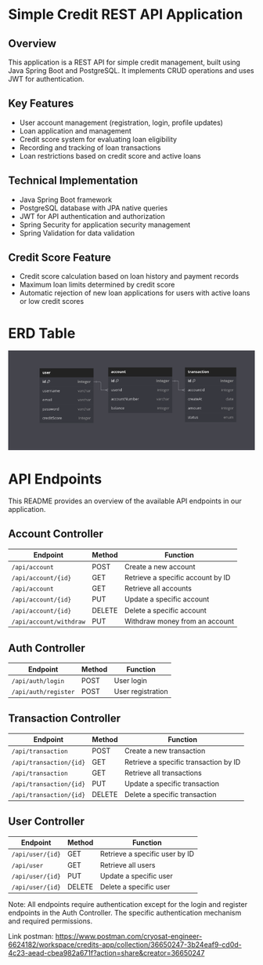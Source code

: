 
# Simple Credit REST API Application

## Overview

This application is a REST API for simple credit management, built using Java Spring Boot and PostgreSQL. It implements CRUD operations and uses JWT for authentication.

## Key Features

- User account management (registration, login, profile updates)
- Loan application and management
- Credit score system for evaluating loan eligibility
- Recording and tracking of loan transactions
- Loan restrictions based on credit score and active loans

## Technical Implementation

- Java Spring Boot framework
- PostgreSQL database with JPA native queries
- JWT for API authentication and authorization
- Spring Security for application security management
- Spring Validation for data validation

## Credit Score Feature

- Credit score calculation based on loan history and payment records
- Maximum loan limits determined by credit score
- Automatic rejection of new loan applications for users with active loans or low credit scores

# ERD Table
![img.png](img.png)
# API Endpoints

This README provides an overview of the available API endpoints in our application.

## Account Controller

| Endpoint | Method | Function |
|----------|--------|----------|
| `/api/account` | POST | Create a new account |
| `/api/account/{id}` | GET | Retrieve a specific account by ID |
| `/api/account` | GET | Retrieve all accounts |
| `/api/account/{id}` | PUT | Update a specific account |
| `/api/account/{id}` | DELETE | Delete a specific account |
| `/api/account/withdraw` | PUT | Withdraw money from an account |

## Auth Controller

| Endpoint | Method | Function |
|----------|--------|----------|
| `/api/auth/login` | POST | User login |
| `/api/auth/register` | POST | User registration |

## Transaction Controller

| Endpoint | Method | Function |
|----------|--------|----------|
| `/api/transaction` | POST | Create a new transaction |
| `/api/transaction/{id}` | GET | Retrieve a specific transaction by ID |
| `/api/transaction` | GET | Retrieve all transactions |
| `/api/transaction/{id}` | PUT | Update a specific transaction |
| `/api/transaction/{id}` | DELETE | Delete a specific transaction |

## User Controller

| Endpoint | Method | Function |
|----------|--------|----------|
| `/api/user/{id}` | GET | Retrieve a specific user by ID |
| `/api/user` | GET | Retrieve all users |
| `/api/user/{id}` | PUT | Update a specific user |
| `/api/user/{id}` | DELETE | Delete a specific user |

Note: All endpoints require authentication except for the login and register endpoints in the Auth Controller. The specific authentication mechanism and required permissions.

Link postman: https://www.postman.com/cryosat-engineer-6624182/workspace/credits-app/collection/36650247-3b24eaf9-cd0d-4c23-aead-cbea982a671f?action=share&creator=36650247